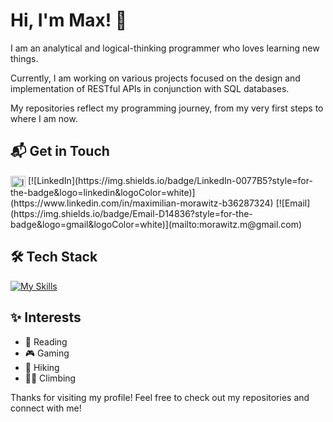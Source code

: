 # Hi, I'm Max! 👋

I am an analytical and logical-thinking programmer who loves learning new things. 

Currently, I am working on various projects focused on the design and implementation of RESTful APIs in conjunction with SQL databases. 

My repositories reflect my programming journey, from my very first steps to where I am now.

## 📬 Get in Touch
<p align="left">
<a href="https://linkedin.com/in/maximilian-morawitz-b36287324" target="blank"><img align="center" src="https://raw.githubusercontent.com/rahuldkjain/github-profile-readme-generator/master/src/images/icons/Social/linked-in-alt.svg" alt="linkedin.com/in/maximilian-morawitz-b36287324" height="18" width="24" /></a>
[![LinkedIn](https://img.shields.io/badge/LinkedIn-0077B5?style=for-the-badge&logo=linkedin&logoColor=white)](https://www.linkedin.com/in/maximilian-morawitz-b36287324) 
[![Email](https://img.shields.io/badge/Email-D14836?style=for-the-badge&logo=gmail&logoColor=white)](mailto:morawitz.m@gmail.com)


## 🛠️ Tech Stack

[![My Skills](https://skillicons.dev/icons?i=java,spring,docker,git,maven,mongodb,mysql,postman)](https://skillicons.dev)

## ✨ Interests
- 📖 Reading
- 🎮 Gaming
- 🥾 Hiking
- 🧗‍♂️ Climbing

Thanks for visiting my profile! Feel free to check out my repositories and connect with me!
